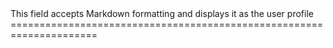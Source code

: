 <div id="PROFILE">
This field accepts Markdown formatting and displays it as the user profile
=====================================================================
</div>
<div id="NAME"></div><div id="EMAIL"></div><div id="USERID"></div><div id="PASSWORD"></div>